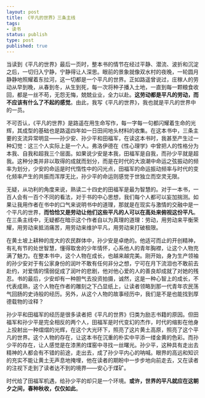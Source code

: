 ```yaml
---
layout: post
title: 《平凡的世界》三条主线
tags: 
- 读书
status: publish
type: post
published: true
---
```


当读到《平凡的世界》最后一页时，整本书的情节在经过平静、潜流、波折和沉淀之后，一切归入宁静，宁静得让人深思。眼前的景象就像双水村的夜晚，一轮圆月静静地照耀着东拉河，这一切都是一个平凡的世界。正如路遥曾说过，庄稼人的劳动从早到晚，从春到冬，从生到死，每一次将种子播入土地，一直到每一颗粮食收回，都是一丝不苟，无怨无悔，兢兢业业，全力以赴。**这劳动都是平凡的劳动，而不应该有什么了不起的感觉**。由此，我写《平凡的世界》，我也就是平凡的世界中的一员。

不可否认，《平凡的世界》是路遥在用生命写作，每一字每一句都闪耀着生命的光辉，其成型的基础也是路遥四年如一日田间地头材料的收集。在这本书中，三条主要的支流异常明显——孙少安、孙少平和田福军，在读这本书时，我甚至产生过一种幻觉：这三个人实际上是一个人。弗洛伊德在《性心理学》中曾把人的性格分为本我、自我和超我三个层面。如果说少安是本我，田福军是自我，而孙少平就是超我。这种分类并非以取得的成就而划分，而是在时代的大浪潮中命运之弦振动的频率为划分，少安的命运是时代惰性中的闪光点，田福军的命运振动频率与时代的变化频率产生的共振而浑厚无比，孙少平的命运则感觉于世独立而空灵无限。

无疑，从功利的角度来说，熟读二十四史的田福军是最为智慧的。对于一本书，一百人会有一百个不同的看法，对于书的中心思想，我们每个人都可以妄加揣测。如果让我用作者在书中的口气来说明书中的道理，那就是在现实与激情的交融中是一个平凡的世界，**而恰恰又是劳动让他们这些平凡的人可以在高处来俯视这份平凡**。在三条主线中，无疑都在暗示这个作者自以为真理的道理：劳动，用劳动来平衡荣耀，用劳动来抵消痛苦，用劳动来维护平凡，用劳动来打破极限。

在黄土坡上耕种的庞大的农民群体中，孙少安是卓绝的。他适可而止的开创精神，有礼有节的处世智慧，懂得取舍的少年情怀，心系他人的青年胸襟，让这个人物充满了魅力。在整本书中，这个人物在成长，也越来越完美。刚开始，身为生产领袖的孙少安对于有公家身份的润叶不敢有任何非分之想，宁可在月下流泪也不敢前去赴约，对爱情的懦弱促成了润叶的悲剧，他对他心爱的人的善良却成就了对她的残忍。书的最后，少安却有一种胆气去投资拍摄，诚然，这是一种心智上的成长，不代表成熟，这个人物在作者的雕刻之下凸显纸上，让读者领略到那一代青年农民荡气回肠的史诗般的经历。另外，从这个人物的故事经历中，我们是不是也能找到厚德载物的诠释？

孙少平和田福军的经历是很多读者把《平凡的世界》归类为励志书籍的原因。但田福军和孙少平是完全相反的两个人，田福军是时代变幻的杰作，时代的缩影在他身上投射出一种熠熠的光辉，在这个大光环下，照亮了这片黄土高原，照亮了这个平凡的世界。这个人物的存在，让这本书在沉重的朴实中平添一缕金黄的色彩。而孙少平的存在，让人感觉是在漆黑的煤窑中寻找一丝曙光。孙少平，这种具有走出去精神的人都会有不错的前途，走出去，成了孙少平内心的呐喊。眼界的高远和知识的充实不能让黄土无声息地掩埋，他在读者的期盼中一步步地向前走去，又在读者的注视下走到了读者达不到的境界——安心于煤矿。

时代给了田福军机遇，给孙少平的却只是一个环境。**或许，世界的平凡就应在这朝夕之间，春种秋收，仅仅如此**。

